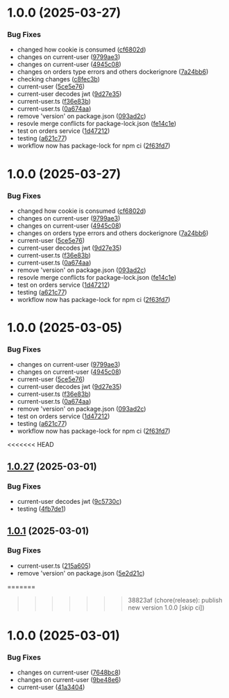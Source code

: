 # 1.0.0 (2025-03-27)


### Bug Fixes

* changed how cookie is consumed ([cf6802d](https://github.com/TwiceBoogie/ticketing/commit/cf6802d73d70df7c720d951f140cf06d6df20cce))
* changes on current-user ([9799ae3](https://github.com/TwiceBoogie/ticketing/commit/9799ae3f19b80b2724c77498ab5d79b3a54b7d89))
* changes on current-user ([4945c08](https://github.com/TwiceBoogie/ticketing/commit/4945c087a21b83b5494421d63bcac1b14dc8acc8))
* changes on orders type errors and others dockerignore ([7a24bb6](https://github.com/TwiceBoogie/ticketing/commit/7a24bb63ef40992f15f071711f24687c1d1fdfe4))
* checking changes ([c8fec3b](https://github.com/TwiceBoogie/ticketing/commit/c8fec3be598f433f8e4b462b05280809b8fb826e))
* current-user ([5ce5e76](https://github.com/TwiceBoogie/ticketing/commit/5ce5e76f66c6f4a57fd77a0f4985d851f6548fcc))
* current-user decodes jwt ([9d27e35](https://github.com/TwiceBoogie/ticketing/commit/9d27e3581ce80c1c0c84165b961543c2736a130c))
* current-user.ts ([f36e83b](https://github.com/TwiceBoogie/ticketing/commit/f36e83bdd23329b62833da9666e21e5085baecda))
* current-user.ts ([0a674aa](https://github.com/TwiceBoogie/ticketing/commit/0a674aaed3183e46ed5c4c9c7d03db3fd9e1956c))
* remove 'version' on package.json ([093ad2c](https://github.com/TwiceBoogie/ticketing/commit/093ad2c7657637771be82ce8d89fd1e9e589b195))
* resovle merge conflicts for package-lock.json ([fe14c1e](https://github.com/TwiceBoogie/ticketing/commit/fe14c1e2267e240f0adccda5d5afe30272d6f2a7))
* test on orders service ([1d47212](https://github.com/TwiceBoogie/ticketing/commit/1d472126a0a6772773a2eb5f6d69ebf2db1428dc))
* testing ([a621c77](https://github.com/TwiceBoogie/ticketing/commit/a621c773b0ea99bf03e6b207f1d293445ed3360c))
* workflow now has package-lock for npm ci ([2f63fd7](https://github.com/TwiceBoogie/ticketing/commit/2f63fd72e72ffed4a5c20ba19a6b6adcf5dec173))

# 1.0.0 (2025-03-27)


### Bug Fixes

* changed how cookie is consumed ([cf6802d](https://github.com/TwiceBoogie/ticketing/commit/cf6802d73d70df7c720d951f140cf06d6df20cce))
* changes on current-user ([9799ae3](https://github.com/TwiceBoogie/ticketing/commit/9799ae3f19b80b2724c77498ab5d79b3a54b7d89))
* changes on current-user ([4945c08](https://github.com/TwiceBoogie/ticketing/commit/4945c087a21b83b5494421d63bcac1b14dc8acc8))
* changes on orders type errors and others dockerignore ([7a24bb6](https://github.com/TwiceBoogie/ticketing/commit/7a24bb63ef40992f15f071711f24687c1d1fdfe4))
* current-user ([5ce5e76](https://github.com/TwiceBoogie/ticketing/commit/5ce5e76f66c6f4a57fd77a0f4985d851f6548fcc))
* current-user decodes jwt ([9d27e35](https://github.com/TwiceBoogie/ticketing/commit/9d27e3581ce80c1c0c84165b961543c2736a130c))
* current-user.ts ([f36e83b](https://github.com/TwiceBoogie/ticketing/commit/f36e83bdd23329b62833da9666e21e5085baecda))
* current-user.ts ([0a674aa](https://github.com/TwiceBoogie/ticketing/commit/0a674aaed3183e46ed5c4c9c7d03db3fd9e1956c))
* remove 'version' on package.json ([093ad2c](https://github.com/TwiceBoogie/ticketing/commit/093ad2c7657637771be82ce8d89fd1e9e589b195))
* resovle merge conflicts for package-lock.json ([fe14c1e](https://github.com/TwiceBoogie/ticketing/commit/fe14c1e2267e240f0adccda5d5afe30272d6f2a7))
* test on orders service ([1d47212](https://github.com/TwiceBoogie/ticketing/commit/1d472126a0a6772773a2eb5f6d69ebf2db1428dc))
* testing ([a621c77](https://github.com/TwiceBoogie/ticketing/commit/a621c773b0ea99bf03e6b207f1d293445ed3360c))
* workflow now has package-lock for npm ci ([2f63fd7](https://github.com/TwiceBoogie/ticketing/commit/2f63fd72e72ffed4a5c20ba19a6b6adcf5dec173))

# 1.0.0 (2025-03-05)


### Bug Fixes

* changes on current-user ([9799ae3](https://github.com/TwiceBoogie/ticketing/commit/9799ae3f19b80b2724c77498ab5d79b3a54b7d89))
* changes on current-user ([4945c08](https://github.com/TwiceBoogie/ticketing/commit/4945c087a21b83b5494421d63bcac1b14dc8acc8))
* current-user ([5ce5e76](https://github.com/TwiceBoogie/ticketing/commit/5ce5e76f66c6f4a57fd77a0f4985d851f6548fcc))
* current-user decodes jwt ([9d27e35](https://github.com/TwiceBoogie/ticketing/commit/9d27e3581ce80c1c0c84165b961543c2736a130c))
* current-user.ts ([f36e83b](https://github.com/TwiceBoogie/ticketing/commit/f36e83bdd23329b62833da9666e21e5085baecda))
* current-user.ts ([0a674aa](https://github.com/TwiceBoogie/ticketing/commit/0a674aaed3183e46ed5c4c9c7d03db3fd9e1956c))
* remove 'version' on package.json ([093ad2c](https://github.com/TwiceBoogie/ticketing/commit/093ad2c7657637771be82ce8d89fd1e9e589b195))
* test on orders service ([1d47212](https://github.com/TwiceBoogie/ticketing/commit/1d472126a0a6772773a2eb5f6d69ebf2db1428dc))
* testing ([a621c77](https://github.com/TwiceBoogie/ticketing/commit/a621c773b0ea99bf03e6b207f1d293445ed3360c))
* workflow now has package-lock for npm ci ([2f63fd7](https://github.com/TwiceBoogie/ticketing/commit/2f63fd72e72ffed4a5c20ba19a6b6adcf5dec173))

<<<<<<< HEAD
## [1.0.27](https://github.com/TwiceBoogie/ticketing/compare/v1.0.26...v1.0.27) (2025-03-01)


### Bug Fixes

* current-user decodes jwt ([9c5730c](https://github.com/TwiceBoogie/ticketing/commit/9c5730cda98c810318f5ba12bffc0c4769a3df6f))
* testing ([4fb7de1](https://github.com/TwiceBoogie/ticketing/commit/4fb7de1c48025cf7fbfd4c9b7b9c1946397d99df))

## [1.0.1](https://github.com/TwiceBoogie/ticketing/compare/v1.0.0...v1.0.1) (2025-03-01)


### Bug Fixes

* current-user.ts ([215a605](https://github.com/TwiceBoogie/ticketing/commit/215a60518f54406e25aa027d23c136064241ae24))
* remove 'version' on package.json ([5e2d21c](https://github.com/TwiceBoogie/ticketing/commit/5e2d21c8b8ea27630409632665d78f6ce73f19f0))

=======
>>>>>>> 38823af (chore(release): publish new version 1.0.0 [skip ci])
# 1.0.0 (2025-03-01)


### Bug Fixes

* changes on current-user ([7648bc8](https://github.com/TwiceBoogie/ticketing/commit/7648bc826ecac06843d8ab85031e43f60e5e03c8))
* changes on current-user ([9be48e6](https://github.com/TwiceBoogie/ticketing/commit/9be48e6d83509d326518a5fef1fa214de0839568))
* current-user ([41a3404](https://github.com/TwiceBoogie/ticketing/commit/41a3404230929cd4ec834d55528c730176a70f30))
